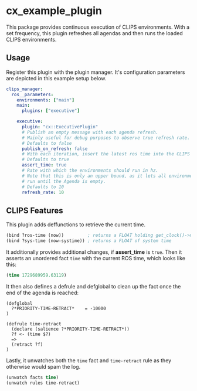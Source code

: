 # cx_example_plugin
This package provides continuous execution of CLIPS environments.
With a set frequency, this plugin refreshes all agendas and then runs the loaded CLIPS environments.

## Usage
Register this plugin with the plugin manager.
It's configuration parameters are depicted in this example setup below.

```yaml
clips_manager:
  ros__parameters:
    environments: ["main"]
    main:
      plugins: ["executive"]

    executive:
      plugin: "cx::ExecutivePlugin"
      # Publish an empty message with each agenda refresh.
      # Mainly useful for debug purposes to observe true refresh rate.
      # Defaults to false
      publish_on_refresh: false
      # With each iteration, insert the latest ros time into the CLIPS environment.
      # Defaults to true
      assert_time: true
      # Rate with which the environments should run in hz.
      # Note that this is only an upper bound, as it lets all environment
      # run until the Agenda is empty.
      # Defaults to 10
      refresh_rate: 10
```
## CLIPS Features
This plugin adds deffunctions to retrieve the current time.
```lisp
(bind ?ros-time (now))         ; returns a FLOAT holding get_clock()->now().seconds()
(bind ?sys-time (now-systime)) ; returns a FLOAT of system time
```

It additionally provides additional changes, if **assert_time** is `true`.
Then it asserts an unordered fact `time` with the current ROS time, which looks like this:
```lisp
(time 1729689959.63119)
```

It then also defines a defrule and defglobal to clean up the fact once the end of the agenda is reached:

```
(defglobal
  ?*PRIORITY-TIME-RETRACT*    = -10000
)

(defrule time-retract
  (declare (salience ?*PRIORITY-TIME-RETRACT*))
  ?f <- (time $?)
  =>
  (retract ?f)
)
```
Lastly, it unwatches both the `time` fact and `time-retract` rule as they otherwise would spam the log.
```lisp
(unwatch facts time)
(unwatch rules time-retract)
```
